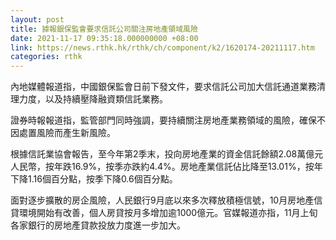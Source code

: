 ```yaml
---
layout: post
title: 據報銀保監會要求信託公司關注房地產領域風險
date: 2021-11-17 09:35:18.000000000 +08:00
link: https://news.rthk.hk/rthk/ch/component/k2/1620174-20211117.htm
categories: rthk
---
```


內地媒體報道指，中國銀保監會日前下發文件，要求信託公司加大信託通道業務清理力度，以及持續壓降融資類信託業務。

證券時報報道指，監管部門同時強調，要持續關注房地產業務領域的風險，確保不因處置風險而產生新風險。

根據信託業協會報告，至今年第2季末，投向房地產業的資金信託餘額2.08萬億元人民幣，按年跌16.9%，按季亦跌約4.4%。房地產業信託佔比降至13.01%，按年下降1.16個百分點，按季下降0.6個百分點。

面對逐步擴散的房企風險，人民銀行9月底以來多次釋放積極信號，10月房地產信貸環境開始有改善，個人房貸按月多增加逾1000億元。官媒報道亦指，11月上旬各家銀行的房地產貸款投放力度進一步加大。
